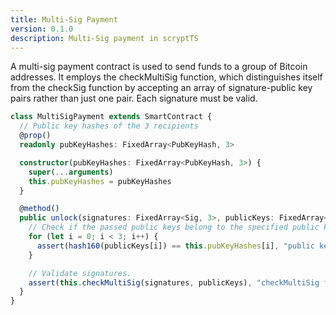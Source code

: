 ```yaml
---
title: Multi-Sig Payment
version: 0.1.0
description: Multi-Sig payment in scryptTS
---
```


A multi-sig payment contract is used to send funds to a group of Bitcoin addresses. It employs the checkMultiSig function, which distinguishes itself from the checkSig function by accepting an array of signature-public key pairs rather than just one pair. Each signature must be valid.

```ts
class MultiSigPayment extends SmartContract {
  // Public key hashes of the 3 recipients
  @prop()
  readonly pubKeyHashes: FixedArray<PubKeyHash, 3>

  constructor(pubKeyHashes: FixedArray<PubKeyHash, 3>) {
    super(...arguments)
    this.pubKeyHashes = pubKeyHashes
  }

  @method()
  public unlock(signatures: FixedArray<Sig, 3>, publicKeys: FixedArray<PubKey, 3>) {
    // Check if the passed public keys belong to the specified public key hashes.
    for (let i = 0; i < 3; i++) {
      assert(hash160(publicKeys[i]) == this.pubKeyHashes[i], "public key hash mismatch")
    }

    // Validate signatures.
    assert(this.checkMultiSig(signatures, publicKeys), "checkMultiSig failed")
  }
}
```
